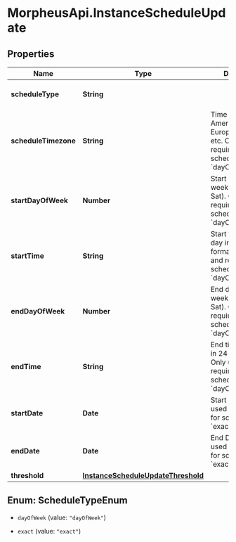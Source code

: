 # MorpheusApi.InstanceScheduleUpdate

## Properties

Name | Type | Description | Notes
------------ | ------------- | ------------- | -------------
**scheduleType** | **String** |  | [optional] [default to &#39;dayOfWeek&#39;]
**scheduleTimezone** | **String** | Time Zone eg. America/New_York, Europe/Amsterdam, etc. Only used and required for scheduleType &#x60;dayOfWeek&#x60; | [optional] [default to &#39;UTC&#39;]
**startDayOfWeek** | **Number** | Start day of the week 1-7 (Sun-Sat). Only used and required for scheduleType &#x60;dayOfWeek&#x60; | [optional] 
**startTime** | **String** | Start time of the day in 24-hour format. Only used and required for scheduleType &#x60;dayOfWeek&#x60; | [optional] 
**endDayOfWeek** | **Number** | End day of the week 1-7 (Sun-Sat). Only used and required for scheduleType &#x60;dayOfWeek&#x60; | [optional] 
**endTime** | **String** | End time of the day in 24-hour format. Only used and required for scheduleType &#x60;dayOfWeek&#x60; | [optional] 
**startDate** | **Date** | Start Date. Only used and required for scheduleType &#x60;exact&#x60; | [optional] 
**endDate** | **Date** | End Date. Only used and required for scheduleType &#x60;exact&#x60; | [optional] 
**threshold** | [**InstanceScheduleUpdateThreshold**](InstanceScheduleUpdateThreshold.md) |  | [optional] 



## Enum: ScheduleTypeEnum


* `dayOfWeek` (value: `"dayOfWeek"`)

* `exact` (value: `"exact"`)




